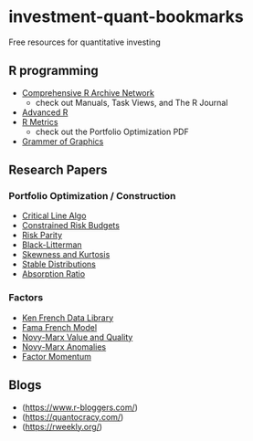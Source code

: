 # investment-quant-bookmarks
Free resources for quantitative investing

## R programming
- [Comprehensive R Archive Network](https://cran.r-project.org/index.html)
  - check out Manuals, Task Views, and The R Journal
- [Advanced R](https://adv-r.hadley.nz/)
- [R Metrics](https://www.rmetrics.org/)
  - check out the Portfolio Optimization PDF
- [Grammer of Graphics](https://byrneslab.net/classes/biol607/readings/wickham_layered-grammar.pdf)

## Research Papers
### Portfolio Optimization / Construction
- [Critical Line Algo](https://www.hudsonbaycapital.com/documents/FG/hudsonbay/research/599440_paper.pdf)
- [Constrained Risk Budgets](http://www.thierry-roncalli.com/download/Constrained_Risk_Budgeting.pdf)
- [Risk Parity](http://www.thierry-roncalli.com/RiskParity.html#)
- [Black-Litterman](https://people.duke.edu/~charvey/Teaching/BA453_2006/Idzorek_onBL.pdf)
- [Skewness and Kurtosis](https://rpc.cfainstitute.org/en/research/financial-analysts-journal/2011/the-impact-of-skewness-and-fat-tails-on-the-asset-allocation-decision)
- [Stable Distributions](https://edspace.american.edu/jpnolan/wp-content/uploads/sites/1720/2020/09/Chap1.pdf)
- [Absorption Ratio](https://web.mit.edu/finlunch/Fall10/PCASystemicRisk.pdf)

### Factors
- [Ken French Data Library](https://mba.tuck.dartmouth.edu/pages/faculty/ken.french/data_library.html)
- [Fama French Model](https://papers.ssrn.com/sol3/papers.cfm?abstract_id=2287202)
- [Novy-Marx Value and Quality](https://www.aqr.com/About-Us/AQR-Insight-Award/2012/Distinguished-Paper-1)
- [Novy-Marx Anomalies](https://www.nber.org/system/files/working_papers/w20721/w20721.pdf)
- [Factor Momentum](https://papers.ssrn.com/sol3/papers.cfm?abstract_id=3014521)

## Blogs
- (https://www.r-bloggers.com/)
- (https://quantocracy.com/)
- (https://rweekly.org/)

